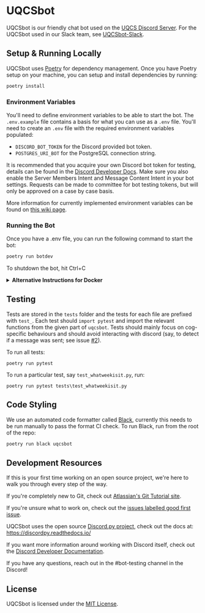 # UQCSbot

UQCSbot is our friendly chat bot used on the [UQCS Discord Server](https://discord.uqcs.org). For the UQCSbot used in our Slack team, see [UQCSbot-Slack](https://github.com/uqcomputing/uqcsbot-slack).

## Setup & Running Locally

UQCSbot uses [Poetry](https://python-poetry.org/) for dependency management. Once you have Poetry setup on your machine, you can setup and install dependencies by running:

```bash
poetry install
```

### Environment Variables

You'll need to define environment variables to be able to start the bot. The `.env.example` file contains a basis for what you can use as a `.env` file. You'll need to create an `.env` file with the required environment variables populated:

* `DISCORD_BOT_TOKEN` for the Discord provided bot token.
* `POSTGRES_URI_BOT` for the PostgreSQL connection string.

It is recommended that you acquire your own Discord bot token for testing, details can be found in the [Discord Developer Docs](https://discord.com/developers/docs/getting-started#creating-an-app). Make sure you also enable the Server Members Intent and Message Content Intent in your bot settings. Requests can be made to committee for bot testing tokens, but will only be approved on a case by case basis. 

More information for currently implemented environment variables can be found on [this wiki page](https://github.com/UQComputingSociety/uqcsbot-discord/wiki/Tokens-and-Environment-Variables).

### Running the Bot

Once you have a .env file, you can run the following command to start the bot:

```sh
poetry run botdev
```

To shutdown the bot, hit Ctrl+C

<details>
<summary><b>Alternative Instructions for Docker</b></summary>

UQCSbot is deployed using [Docker](https://docker.com). If you're familiar with it or want to fully simulate the production environment, you can follow these instructions instead.

If you're going to use Docker as your dev environment, make sure you have:
* [Docker](https://docs.docker.com/engine/install/)
* [Docker Compose](https://docs.docker.com/compose/install/)

To build and start Docker, you can run: (Note that depending on how Docker is configured, you may need to prepend `sudo`)
```
docker-compose up -d --build
```

To shut down the Docker environment, run:
```
docker-compose down
```
</details>

## Testing

Tests are stored in the `tests` folder and the tests for each file are prefixed with `test_`. Each test should `import pytest` and import the relevant functions from the given part of `uqcsbot`. Tests should mainly focus on cog-specific behaviours and should avoid interacting with discord (say, to detect if a message was sent; see issue [#2](https://github.com/UQComputingSociety/uqcsbot-discord/issues/2#issuecomment-1498967689)).

To run all tests:
```
poetry run pytest
```
To run a particular test, say `test_whatweekisit.py`, run:
```
poetry run pytest tests\test_whatweekisit.py
```

## Code Styling

We use an automated code formatter called [Black](https://black.readthedocs.io/), currently this needs to be run manually to pass the format CI check. To run Black, run from the root of the repo:

```bash
poetry run black uqcsbot
```

## Development Resources

If this is your first time working on an open source project, we're here to walk you through every step of the way.

If you're completely new to Git, check out [Atlassian's Git Tutorial site](https://www.atlassian.com/git).

<!-- If you're feeling ready to start working on the repository, check out this tutorial on forking and creating a pull request: ** TODO **  -->

If you're unsure what to work on, check out the [issues labelled good first issue](https://github.com/UQComputingSociety/uqcsbot-discord/labels/good%20first%20issue).

UQCSbot uses the open source [Discord.py project](https://github.com/Rapptz/discord.py), check out the docs at: <https://discordpy.readthedocs.io/>

If you want more information around working with Discord itself, check out the [Discord Developer Documentation](https://discord.com/developers/docs).

If you have any questions, reach out in the #bot-testing channel in the Discord!

## License

UQCSbot is licensed under the [MIT License](LICENSE).
